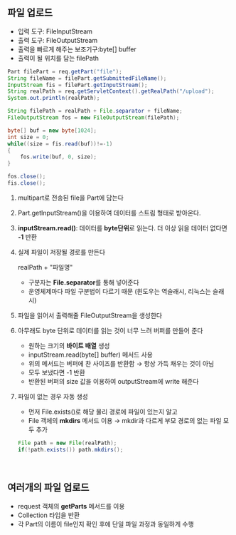 ## 파일 업로드

- 입력 도구: FileInputStream
- 출력 도구: FileOutputStream
- 출력을 빠르게 해주는 보조기구:byte[] buffer
- 출력이 될 위치를 담는 filePath

```java
Part filePart = req.getPart("file");
String fileName = filePart.getSubmittedFileName();
InputStream fis = filePart.getInputStream();
String realPath = req.getServletContext().getRealPath("/upload");
System.out.println(realPath);

String filePath = realPath + File.separator + fileName;
FileOutputStream fos = new FileOutputStream(filePath);

byte[] buf = new byte[1024];
int size = 0;
while((size = fis.read(buf))!=-1)
{
	fos.write(buf, 0, size);
}

fos.close();
fis.close();
```

1. multipart로 전송된 file을 Part에 담는다
2. Part.getInputStream()을 이용하여 데이터를 스트림 형태로 받아온다.
3. **inputStream.read()**: 데이터를 **byte단위**로 읽는다. 더 이상 읽을 데이터 없다면 **-1** 반환 
4. 실제 파일이 저장될 경로를 만든다

    realPath + "파일명" 

    - 구분자는 **File.separator**를 통해 넣어준다
    - 운영체제마다 파일 구분법이 다르기 때문 (윈도우는 역슬래시, 리눅스는 슬래시)
5. 파일을 읽어서 출력해줄 FileOutputStream을 생성한다
6. 아무래도 byte 단위로 데이터를 읽는 것이 너무 느려 버퍼를 만들어 준다
    - 원하는 크기의 **바이트 배열** 생성
    - inputStream.read(byte[] buffer) 메서드 사용
    - 위의 메서드는 버퍼에 찬 사이즈를 반환함 → 항상 가득 채우는 것이 아님
    - 모두 보냈다면 -1 반환
    - 반환된 버퍼의 size 값을 이용하여 outputStream에 write 해준다
7. 파일이 없는 경우 자동 생성
    - 먼저 File.exists()로 해당 물리 경로에 파일이 있는지 알고
    - File 객체의 **mkdirs** 메서드 이용 → mkdir과 다르게 부모 경로의 없는 파일 모두 추가

    ```java
    File path = new File(realPath);
    if(!path.exists()) path.mkdirs();
    ```

<br>

## 여러개의 파일 업로드

- request 객체의 **getParts** 메서드를 이용
- Collection<Part> 타입을 반환
- 각 Part의 이름이 file인지 확인 후에 단일 파일 과정과 동일하게 수행